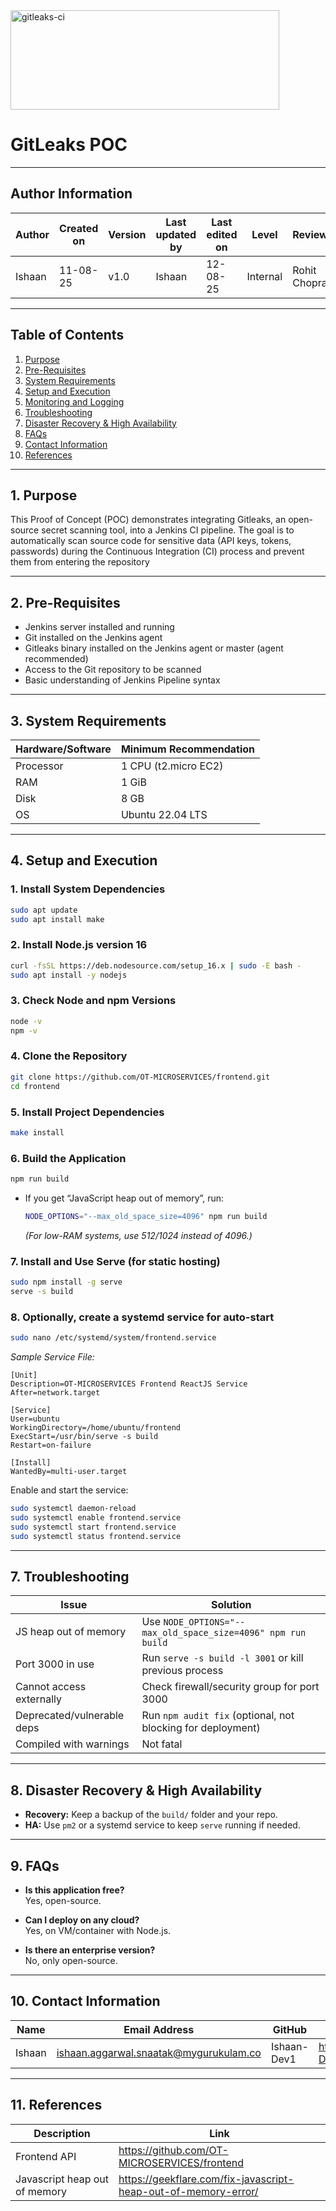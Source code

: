 <img width="430" height="159" alt="gitleaks-ci" src="https://github.com/user-attachments/assets/eada7ff1-5f8d-4074-b294-ed9e6c73e040" />

# GitLeaks POC

---

## Author Information

| **Author**   | **Created on** | **Version** | **Last updated by** | **Last edited on** | **Level** | **Reviewer**  |
|--------------|----------------|-------------|---------------------|--------------------|-----------|---------------|
| Ishaan       | 11-08-25       | v1.0        | Ishaan              | 12-08-25           | Internal  | Rohit Chopra  | 

---

## Table of Contents

1. [Purpose](#1-purpose)  
2. [Pre-Requisites](#2-pre-requisites)  
3. [System Requirements](#3-system-requirements)
4. [Setup and Execution](#4-setup-and-execution)  
5. [Monitoring and Logging](#5-monitoring-and-logging)  
6. [Troubleshooting](#6-troubleshooting)  
7. [Disaster Recovery & High Availability](#7-disaster-recovery--high-availability)  
8. [FAQs](#8-faqs)  
9. [Contact Information](#9-contact-information)  
10. [References](#10-references)  

---

## 1. Purpose

This Proof of Concept (POC) demonstrates integrating Gitleaks, an open-source secret scanning tool, into a Jenkins CI pipeline.
The goal is to automatically scan source code for sensitive data (API keys, tokens, passwords) during the Continuous Integration (CI) process and prevent them from entering the repository

---

## 2. Pre-Requisites

- Jenkins server installed and running
- Git installed on the Jenkins agent
- Gitleaks binary installed on the Jenkins agent or master (agent recommended)
- Access to the Git repository to be scanned
- Basic understanding of Jenkins Pipeline syntax

---

## 3. System Requirements

| Hardware/Software | Minimum Recommendation  |
|-------------------|------------------------|
| Processor         | 1 CPU (t2.micro EC2)   |
| RAM               | 1 GiB                  |
| Disk              | 8 GB                   |
| OS                | Ubuntu 22.04 LTS       |

---

## 4. Setup and Execution

### 1. Install System Dependencies

```bash
sudo apt update
sudo apt install make
```



### 2. Install Node.js version 16

```bash
curl -fsSL https://deb.nodesource.com/setup_16.x | sudo -E bash -
sudo apt install -y nodejs
```


### 3. Check Node and npm Versions

```bash
node -v
npm -v
```

### 4. Clone the Repository

```bash
git clone https://github.com/OT-MICROSERVICES/frontend.git
cd frontend
```





### 5. Install Project Dependencies

```bash
make install
```



### 6. Build the Application

```bash
npm run build
```



- If you get “JavaScript heap out of memory”, run:
  ```bash
  NODE_OPTIONS="--max_old_space_size=4096" npm run build
  ```
  *(For low-RAM systems, use 512/1024 instead of 4096.)*

### 7. Install and Use Serve (for static hosting)

```bash
sudo npm install -g serve
serve -s build
```



### 8. Optionally, create a systemd service for auto-start

```bash
sudo nano /etc/systemd/system/frontend.service
```
_Sample Service File:_
```
[Unit]
Description=OT-MICROSERVICES Frontend ReactJS Service
After=network.target

[Service]
User=ubuntu
WorkingDirectory=/home/ubuntu/frontend
ExecStart=/usr/bin/serve -s build
Restart=on-failure

[Install]
WantedBy=multi-user.target
```

Enable and start the service:

```bash
sudo systemctl daemon-reload
sudo systemctl enable frontend.service
sudo systemctl start frontend.service
sudo systemctl status frontend.service
```





---



## 7. Troubleshooting

| Issue                        | Solution                                                         |
|------------------------------|------------------------------------------------------------------|
| JS heap out of memory        | Use `NODE_OPTIONS="--max_old_space_size=4096" npm run build`     |
| Port 3000 in use             | Run `serve -s build -l 3001` or kill previous process            |
| Cannot access externally     | Check firewall/security group for port 3000                      |
| Deprecated/vulnerable deps   | Run `npm audit fix` (optional, not blocking for deployment)      |                           |
| Compiled with warnings       | Not fatal                     |

---

## 8. Disaster Recovery & High Availability

- **Recovery:** Keep a backup of the `build/` folder and your repo.
- **HA:** Use `pm2` or a systemd service to keep `serve` running if needed.

---

## 9. FAQs

- **Is this application free?**  
  Yes, open-source.

- **Can I deploy on any cloud?**  
  Yes, on VM/container with Node.js.

- **Is there an enterprise version?**  
  No, only open-source.

---

## 10. Contact Information

| Name| Email Address      | GitHub | URL |
|-----|--------------------------|-------------|---------|
| Ishaan | ishaan.aggarwal.snaatak@mygurukulam.co|  Ishaan-Dev1  |   https://github.com/Ishaan-Dev1  |


---

## 11. References

| Description                       | Link                                                                 |
|------------------------------------|----------------------------------------------------------------------|
| Frontend API                       | https://github.com/OT-MICROSERVICES/frontend                         |
| Javascript heap out of memory      | https://geekflare.com/fix-javascript-heap-out-of-memory-error/       |
